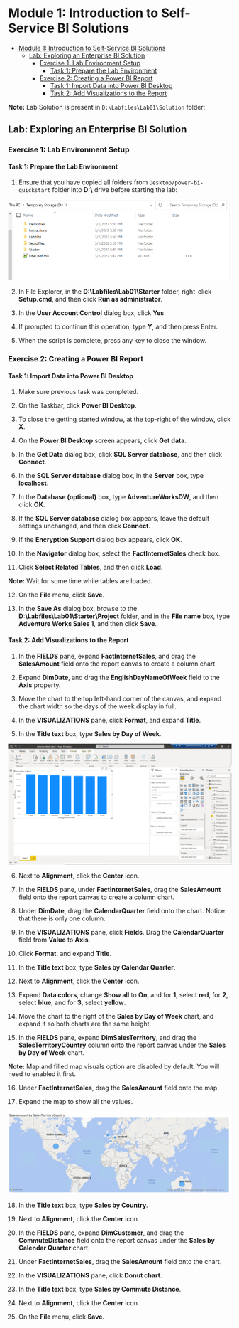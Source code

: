 # Module 1: Introduction to Self-Service BI Solutions

- [Module 1: Introduction to Self-Service BI Solutions](#module-1-introduction-to-self-service-bi-solutions)
  - [Lab: Exploring an Enterprise BI Solution](#lab-exploring-an-enterprise-bi-solution)
    - [Exercise 1: Lab Environment Setup](#exercise-1-viewing-reports)
      - [Task 1: Prepare the Lab Environment](#task-1-prepare-the-lab-environment)
    - [Exercise 2: Creating a Power BI Report](#exercise-2-creating-a-power-bi-report)
      - [Task 1: Import Data into Power BI Desktop](#task-1-import-data-into-power-bi-desktop)
      - [Task 2: Add Visualizations to the Report](#task-2-add-visualizations-to-the-report)

**Note:** Lab Solution is present in `D:\Labfiles\Lab01\Solution` folder:

## Lab: Exploring an Enterprise BI Solution

### Exercise 1: Lab Environment Setup

#### Task 1: Prepare the Lab Environment

1. Ensure that you have copied all folders from `Desktop/power-bi-quickstart` folder into **D:\\** drive before starting the lab:

![](./images/files.png)

2. In File Explorer, in the **D:\\Labfiles\\Lab01\\Starter** folder, right-click **Setup.cmd**, and then click **Run as administrator**.

3. In the **User Account Control** dialog box, click **Yes**.

4. If prompted to continue this operation, type **Y**, and then press Enter.

5. When the script is complete, press any key to close the window.



### Exercise 2: Creating a Power BI Report

#### Task 1: Import Data into Power BI Desktop

1. Make sure previous task was completed.

2. On the Taskbar, click **Power BI Desktop**.

3. To close the getting started window, at the top-right of the window, click **X**.

4. On the **Power BI Desktop** screen appears, click **Get data**.

5. In the **Get Data** dialog box, click **SQL Server database**, and then click **Connect**.

6. In the **SQL Server database** dialog box, in the **Server** box, type **localhost**.

7. In the **Database (optional)** box, type **AdventureWorksDW**, and then click **OK**.

8. If the **SQL Server database** dialog box appears, leave the default settings unchanged, and then click **Connect**.

9. If the **Encryption Support** dialog box appears, click **OK**.

10. In the **Navigator** dialog box, select the **FactInternetSales** check box.

11. Click **Select Related Tables**, and then click **Load**.

**Note:** Wait for some time while tables are loaded.

12. On the **File** menu, click **Save**.

13. In the **Save As** dialog box, browse to the **D:\\Labfiles\\Lab01\\Starter\\Project** folder, and in the **File name** box, type **Adventure Works Sales 1**, and then click **Save**.

#### Task 2: Add Visualizations to the Report

1. In the **FIELDS** pane, expand **FactInternetSales**, and drag the **SalesAmount** field onto the report canvas to create a column chart.

2. Expand **DimDate**, and drag the **EnglishDayNameOfWeek** field to the **Axis** property.

3. Move the chart to the top left-hand corner of the canvas, and expand the chart width so the days of the week display in full.

4. In the **VISUALIZATIONS** pane, click **Format**, and expand **Title**.

5. In the **Title text** box, type **Sales by Day of Week**.

![](./images/1.png)

6. Next to **Alignment**, click the **Center** icon.

7. In the **FIELDS** pane, under **FactInternetSales**, drag the **SalesAmount** field onto the report canvas to create a column chart.

8. Under **DimDate**, drag the **CalendarQuarter** field onto the chart. Notice that there is only one column.

9. In the **VISUALIZATIONS** pane, click **Fields**. Drag the **CalendarQuarter** field from **Value** to **Axis**.

10. Click **Format**, and expand **Title**.

11. In the **Title text** box, type **Sales by Calendar Quarter**.

12. Next to **Alignment**, click the **Center** icon.

13. Expand **Data colors**, change **Show all** to **On**, and for **1**, select **red**, for **2**, select **blue**, and for **3**, select **yellow**.

14. Move the chart to the right of the **Sales by Day of Week** chart, and expand it so both charts are the same height.

15. In the **FIELDS** pane, expand **DimSalesTerritory**, and drag the **SalesTerritoryCountry** column onto the report canvas under the **Sales by Day of Week** chart.

**Note:** Map and filled map visuals option are disabled by default. You will need to enabled it first.

16. Under **FactInternetSales**, drag the **SalesAmount** field onto the map.

17. Expand the map to show all the values.

![](./images/2.png)

18. In the **Title text** box, type **Sales by Country**.

19. Next to **Alignment**, click the **Center** icon.

20. In the **FIELDS** pane, expand **DimCustomer**, and drag the **CommuteDistance** field onto the report canvas under the **Sales by Calendar Quarter** chart.

21. Under **FactInternetSales**, drag the **SalesAmount** field onto the chart.

22. In the **VISUALIZATIONS** pane, click **Donut chart**.

23. In the **Title text** box, type **Sales by Commute Distance**.

24. Next to **Alignment**, click the **Center** icon.

25. On the **File** menu, click **Save**.
